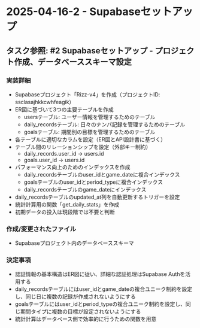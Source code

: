 # 2025-04-16-2 - Supabaseセットアップ

## タスク参照: #2 Supabaseセットアップ - プロジェクト作成、データベーススキーマ設定

### 実装詳細
- Supabaseプロジェクト「Rizz-v4」を作成（プロジェクトID: ssclasajhkkcwhfeagik）
- ER図に基づいて3つの主要テーブルを作成
  - usersテーブル: ユーザー情報を管理するためのテーブル
  - daily_recordsテーブル: 日々のナンパ記録を管理するためのテーブル
  - goalsテーブル: 期間別の目標を管理するためのテーブル
- 各テーブルに適切なカラムを設定（ER図とAPI設計書に基づく）
- テーブル間のリレーションシップを設定（外部キー制約）
  - daily_records.user_id → users.id
  - goals.user_id → users.id
- パフォーマンス向上のためのインデックスを作成
  - daily_recordsテーブルのuser_idとgame_dateに複合インデックス
  - goalsテーブルのuser_idとperiod_typeに複合インデックス
  - daily_recordsテーブルのgame_dateにインデックス
- daily_recordsテーブルのupdated_at列を自動更新するトリガーを設定
- 統計計算用の関数「get_daily_stats」を作成
- 初期データの投入は現段階では不要と判断

### 作成/変更されたファイル
- Supabaseプロジェクト内のデータベーススキーマ

### 決定事項
- 認証情報の基本構造はER図に従い、詳細な認証処理はSupabase Authを活用する
- daily_recordsテーブルにはuser_idとgame_dateの複合ユニーク制約を設定し、同じ日に複数の記録が作成されないようにする
- goalsテーブルにはuser_idとperiod_typeの複合ユニーク制約を設定し、同じ期間タイプに複数の目標が設定されないようにする
- 統計計算はデータベース側で効率的に行うための関数を用意
